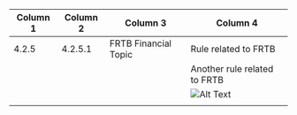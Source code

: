   | Column 1 | Column 2   | Column 3                    | Column 4                |
  | -------- | ---------- | --------------------------- | ----------------------- |
  | 4.2.5    | 4.2.5.1    | FRTB Financial Topic        | Rule related to FRTB     |
  |   |   | | Another rule related to FRTB |
  |   |   | | ![Alt Text](https://encrypted-tbn0.gstatic.com/images?q=tbn:ANd9GcQf7Q3xKebsZM5cmlyvTBtcboCmdQkao-IxHOYK_wlu2g&s) |
  |   |   | |  |
  